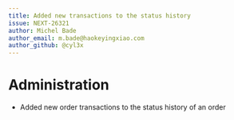 ```yaml
---
title: Added new transactions to the status history
issue: NEXT-26321
author: Michel Bade
author_email: m.bade@haokeyingxiao.com
author_github: @cyl3x
---
```

# Administration
* Added new order transactions to the status history of an order
